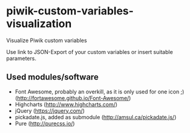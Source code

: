 # piwik-custom-variables-visualization
Visualize Piwik custom variables

Use link to JSON-Export of your custom variables or insert suitable parameters.

## Used modules/software
* Font Awesome, probably an overkill, as it is only used for one icon ;) (http://fortawesome.github.io/Font-Awesome/)
* Highcharts (http://www.highcharts.com/)
* jQuery (https://jquery.com/)
* pickadate.js, added as submodule (http://amsul.ca/pickadate.js/)
* Pure (http://purecss.io/)
